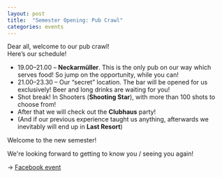 ```yaml
---
layout: post
title:  "Semester Opening: Pub Crawl"
categories: events
---
```


Dear all, welcome to our pub crawl!  
Here’s our schedule!
- 19.00–21.00 – **Neckarmüller**.
This is the only pub on our way which serves food! So jump on the opportunity, while you can!
- 21.00–23.30 – Our “secret” location.
The bar will be opened for us exclusively!
Beer and long drinks are waiting for you!
- Shot break! In Shooters (**Shooting Star**), with more than 100 shots to choose from!
- After that we will check out the **Clubhaus** party!
- (And if our previous experience taught us anything, afterwards we inevitably will end up in **Last Resort**)

Welcome to the new semester!

We're looking forward to getting to know you / seeing you again!

→ [Facebook event][fb-pubcrawl]

[fb-pubcrawl]: https://www.facebook.com/events/1203031733219293/
